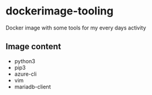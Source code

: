 # dockerimage-tooling
Docker image with some tools for my every days activity

## Image content

- python3
- pip3
- azure-cli
- vim
- mariadb-client
